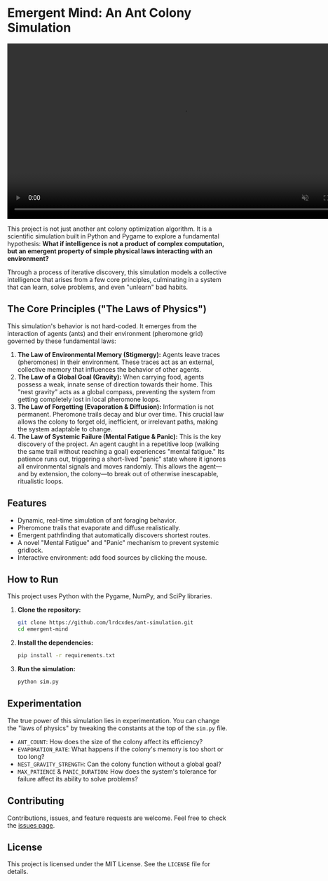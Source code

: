 # Emergent Mind: An Ant Colony Simulation

<p align="center">
  <video src="https://github.com/user-attachments/assets/011e7179-7745-44b9-bb3b-c1673891b966" width="800" autoplay loop muted playsinline></video>
</p>

This project is not just another ant colony optimization algorithm. It is a scientific simulation built in Python and Pygame to explore a fundamental hypothesis: **What if intelligence is not a product of complex computation, but an emergent property of simple physical laws interacting with an environment?**

Through a process of iterative discovery, this simulation models a collective intelligence that arises from a few core principles, culminating in a system that can learn, solve problems, and even "unlearn" bad habits.

## The Core Principles ("The Laws of Physics")

This simulation's behavior is not hard-coded. It emerges from the interaction of agents (ants) and their environment (pheromone grid) governed by these fundamental laws:

1.  **The Law of Environmental Memory (Stigmergy):** Agents leave traces (pheromones) in their environment. These traces act as an external, collective memory that influences the behavior of other agents.
2.  **The Law of a Global Goal (Gravity):** When carrying food, agents possess a weak, innate sense of direction towards their home. This "nest gravity" acts as a global compass, preventing the system from getting completely lost in local pheromone loops.
3.  **The Law of Forgetting (Evaporation & Diffusion):** Information is not permanent. Pheromone trails decay and blur over time. This crucial law allows the colony to forget old, inefficient, or irrelevant paths, making the system adaptable to change.
4.  **The Law of Systemic Failure (Mental Fatigue & Panic):** This is the key discovery of the project. An agent caught in a repetitive loop (walking the same trail without reaching a goal) experiences "mental fatigue." Its patience runs out, triggering a short-lived "panic" state where it ignores all environmental signals and moves randomly. This allows the agent—and by extension, the colony—to break out of otherwise inescapable, ritualistic loops.

## Features
*   Dynamic, real-time simulation of ant foraging behavior.
*   Pheromone trails that evaporate and diffuse realistically.
*   Emergent pathfinding that automatically discovers shortest routes.
*   A novel "Mental Fatigue" and "Panic" mechanism to prevent systemic gridlock.
*   Interactive environment: add food sources by clicking the mouse.

## How to Run
This project uses Python with the Pygame, NumPy, and SciPy libraries.

1.  **Clone the repository:**
    ```bash
    git clone https://github.com/lrdcxdes/ant-simulation.git
    cd emergent-mind
    ```

2.  **Install the dependencies:**
    ```bash
    pip install -r requirements.txt
    ```

3.  **Run the simulation:**
    ```bash
    python sim.py
    ```

## Experimentation
The true power of this simulation lies in experimentation. You can change the "laws of physics" by tweaking the constants at the top of the `sim.py` file.

*   `ANT_COUNT`: How does the size of the colony affect its efficiency?
*   `EVAPORATION_RATE`: What happens if the colony's memory is too short or too long?
*   `NEST_GRAVITY_STRENGTH`: Can the colony function without a global goal?
*   `MAX_PATIENCE` & `PANIC_DURATION`: How does the system's tolerance for failure affect its ability to solve problems?

## Contributing
Contributions, issues, and feature requests are welcome. Feel free to check the [issues page](https://github.com/lrdcxdes/ant-simulation/issues).

## License
This project is licensed under the MIT License. See the `LICENSE` file for details.
